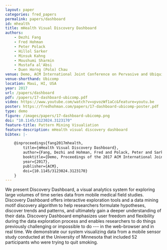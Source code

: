 ```yaml
---
layout: paper
categories: fred_papers
permalink: papers/dashboard
id: mhealth
title: mHealth Visual Discovery Dashboard
authors:
    - Dezhi Fang
    - Fred Hohman
    - Peter Polack
    - Hillol Sarker
    - Minsuk Kahng
    - Moushumi Sharmin
    - Mustafa al'Absi
    - Duen Horng (Polo) Chau
venue: Demo, ACM International Joint Conference on Pervasive and Ubiquitous Computing
venue-shorthand: Ubicomp
location: Maui, HI, USA
year: 2017
url: /papers/dashboard
pdf: /papers/17-dashboard-ubicomp.pdf
video: https://www.youtube.com/watch?v=vpvozWf1aCc&feature=youtu.be
poster: https://fredhohman.com/papers/17-dashboard-ubicomp-poster.pdf
type: demo
figure: /images/papers/17-dashboard-ubicomp.png
doi: "10.1145/3123024.3123170"
feature-title: Pattern Mining Visualiation
feature-description: mHealth visual discovery dashboard
bibtex: |-

    @inproceedings{fang2017mhealth,
        title={mHealth Visual Discovery Dashboard},
        author={Fang, Dezhi and Hohman, Fred and Polack, Peter and Sarker, Hillol and Kahng, Minsuk and Sharmin, Moushumi and al'Absi, Mustafa and Chau, Duen Horng},
        booktitle={Demo, Proceedings of the 2017 ACM International Joint Conference on Pervasive and Ubiquitous Computing and Proceedings of the 2017 ACM International Symposium on Wearable Computers},
        year={2017},
        publisher={ACM},
        doi={10.1145/3123024.3123170}
    }
---
```


We present Discovery Dashboard, a visual analytics system for exploring large volumes of time series data from mobile medical field studies. 
Discovery Dashboard offers interactive exploration tools and a data mining motif discovery algorithm to help researchers formulate hypotheses, discover trends and patterns, and ultimately gain a deeper understanding of their data.
Discovery Dashboard emphasizes user freedom and flexibility during the data exploration process and enables researchers to do things previously challenging or impossible to do --- in the web-browser and in real time.
We demonstrate our system visualizing data from a mobile sensor study conducted at the University of Minnesota that included 52 participants who were trying to quit smoking.
